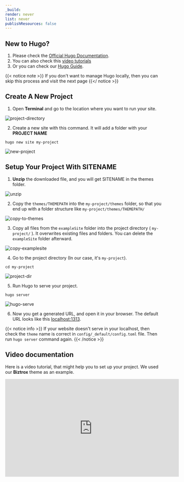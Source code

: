 ```yaml
---
_build:
render: never
list: never
publishResources: false
---
```


## New to Hugo?

1. Please check the [Official Hugo Documentation](https://gohugo.io/getting-started/installing/). 
2. You can also check this [video tutorials](https://www.youtube.com/watch?v=qtIqKaDlqXo&list=PLLAZ4kZ9dFpOnyRlyS-liKL5ReHDcj4G3)
3. Or you can check our [Hugo Guide](/guide/).

{{< notice note >}}
If you don't want to manage Hugo locally, then you can skip this process and visit the next page 
{{</ notice >}}

## Create A New Project

1. Open **Terminal** and go to the location where you want to run your site.

![project-directory](/images/theme-installation/project-path.png)

2. Create a new site with this command. It will add a folder with your **PROJECT NAME**

```shell
hugo new site my-project
```
![new-project](/images/theme-installation/new-project.png)

## Setup Your Project With SITENAME

1. **Unzip** the downloaded file, and you will get SITENAME in the themes folder.

![unzip](../images/unzip.png)

2. Copy the `themes/THEMEPATH` into the `my-project/themes` folder, so that you end up with a folder structure like `my-project/themes/THEMEPATH/`

![copy-to-themes](../images/copy-theme.png)

3. Copy all files from the `exampleSite` folder into the project directory ( `my-project/` ). It overwrites existing files and folders. You can delete the `exampleSite` folder afterward.

![copy-examplesite](../images/copy-examplesite.png)

4. Go to the project directory (In our case, it's `my-project`). 

```shell
cd my-project
```
![project-dir](/images/theme-installation/project-dir.png)

5. Run Hugo to serve your project. 

```shell
hugo server
```
![hugo-serve](/images/theme-installation/hugo-serve.png)

6. Now you get a generated URL, and open it in your browser. The default URL looks like this [localhost:1313](http://localhost:1313/).

{{< notice info >}}
If your website doesn't serve in your localhost, then check the `theme` name is correct in `config/_default/config.toml` file. Then run `hugo server` command again.
{{< /notice >}}

## Video documentation

Here is a video tutorial, that might help you to set up your project. We used our **Biztrox** theme as an example.

<iframe width="560" height="315" src="https://www.youtube.com/embed/jrkvirglgaQ" title="YouTube video player" frameborder="0" allow="accelerometer; autoplay; clipboard-write; encrypted-media; gyroscope; picture-in-picture" allowfullscreen></iframe>